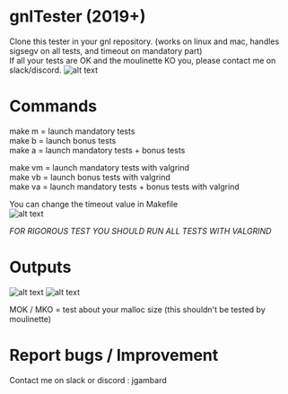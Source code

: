 # gnlTester (2019+)

Clone this tester in your gnl repository. (works on linux and mac, handles sigsegv on all tests, and timeout on mandatory part)  
If all your tests are OK and the moulinette KO you, please contact me on slack/discord.
![alt text](https://i.imgur.com/uupv1UH.png)

# Commands
make m = launch mandatory tests  
make b = launch bonus tests  
make a = launch mandatory tests + bonus tests 

make vm = launch mandatory tests with valgrind  
make vb = launch bonus tests with valgrind  
make va = launch mandatory tests + bonus tests with valgrind  

You can change the timeout value in Makefile    
![alt text](https://i.imgur.com/jUimpaC.png)  

*FOR RIGOROUS TEST YOU SHOULD RUN ALL TESTS WITH VALGRIND*

# Outputs

![alt text](https://i.imgur.com/b9hjjWn.png)
![alt text](https://i.imgur.com/C0ul80f.png)

MOK / MKO = test about your malloc size (this shouldn't be tested by moulinette)  

# Report bugs / Improvement
Contact me on slack or discord : jgambard
